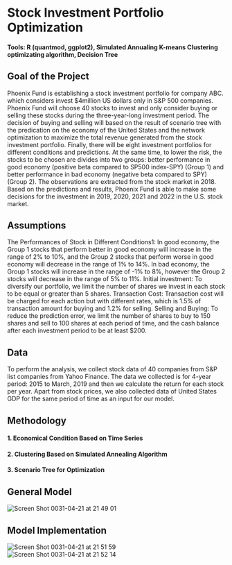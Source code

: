 # Stock Investment Portfolio Optimization 

#### Tools: R (quantmod, ggplot2), Simulated Annualing K-means Clustering optimizating algorithm, Decision Tree 

## Goal of the Project
Phoenix Fund is establishing a stock investment portfolio for company ABC. which considers invest $4million US dollars only in S&P 500 companies. Phoenix Fund will choose 40 stocks to invest and only consider buying or selling these stocks during the three-year-long investment period. The decision of buying and selling will based on the result of scenario tree with the predication on the economy of the United States and the network optimization to maximize the total revenue generated from the stock investment portfolio. Finally, there will be eight investment portfolios for different conditions and predictions. At the same time, to lower the risk, the stocks to be chosen are divides into two groups: better performance in good economy (positive beta compared to SP500 index-SPY) (Group 1) and better performance in bad economy (negative beta compared to SPY) (Group 2). The observations are extracted from the stock market in 2018. Based on the predictions and results, Phoenix Fund is able to make some decisions for the investment in 2019, 2020, 2021 and 2022 in the U.S. stock market.
## Assumptions
The Performances of Stock in Different Conditions1: In good economy, the Group 1 stocks that perform better in good economy will increase in the range of 2% to 10%, and the Group 2 stocks that perform worse in good economy will decrease in the range of 1% to 14%. In bad economy, the Group 1 stocks will increase in the range of -1% to 8%, however the Group 2 stocks will decrease in the range of 5% to 11%. Initial investment: To diversify our portfolio, we limit the number of shares we invest in each stock to be equal or greater than 5 shares. Transaction Cost: Transaction cost will be charged for each action but with different rates, which is 1.5% of transaction amount for buying and 1.2% for selling. Selling and Buying: To reduce the prediction error, we limit the number of shares to buy to 150 shares and sell to 100 shares at each period of time, and the cash balance after each investment period to be at least $200.

## Data
To perform the analysis, we collect stock data of 40 companies from S&P list companies from Yahoo Finance. The data we collected is for 4-year period: 2015 to March, 2019 and then we calculate the return for each stock per year. Apart from stock prices, we also collected data of United States GDP for the same period of time as an input for our model.

## Methodology
#### 1. Economical Condition Based on Time Series 
#### 2. Clustering Based on Simulated Annealing Algorithm
#### 3. Scenario Tree for Optimization

## General Model

![Screen Shot 0031-04-21 at 21 49 01](https://user-images.githubusercontent.com/49817101/56478721-5919d480-647f-11e9-8f2a-5c7fdd7c27d9.png)

## Model Implementation 

![Screen Shot 0031-04-21 at 21 51 59](https://user-images.githubusercontent.com/49817101/56478806-d34a5900-647f-11e9-9a74-526e2c09d18c.png)
![Screen Shot 0031-04-21 at 21 52 14](https://user-images.githubusercontent.com/49817101/56478808-d5acb300-647f-11e9-94f0-6e6fc8b488e6.png)

